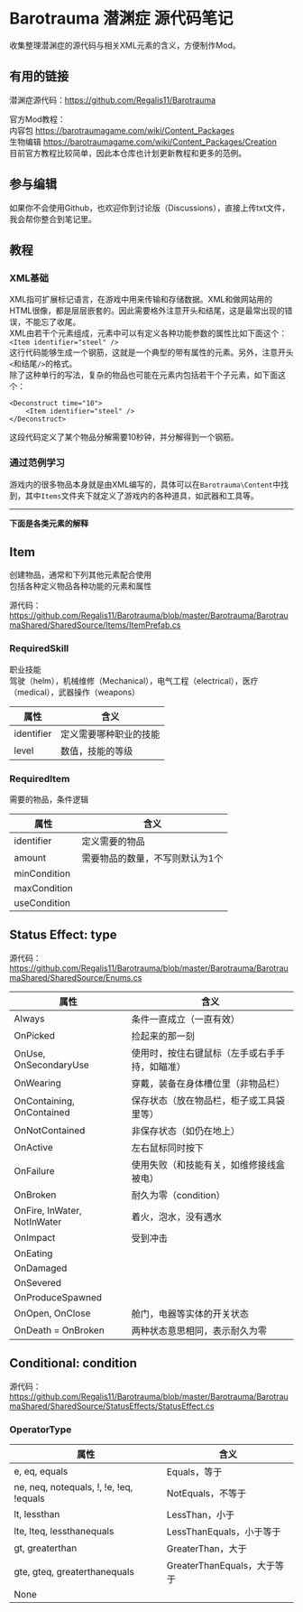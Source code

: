 # Barotrauma 潜渊症 源代码笔记
收集整理潜渊症的源代码与相关XML元素的含义，方便制作Mod。  

## 有用的链接
潜渊症源代码：https://github.com/Regalis11/Barotrauma  

官方Mod教程：  
内容包 https://barotraumagame.com/wiki/Content_Packages  
生物编辑 https://barotraumagame.com/wiki/Content_Packages/Creation  
目前官方教程比较简单，因此本仓库也计划更新教程和更多的范例。

## 参与编辑
如果你不会使用Github，也欢迎你到讨论版（Discussions），直接上传txt文件，我会帮你整合到笔记里。  

## 教程
### XML基础
XML指可扩展标记语言，在游戏中用来传输和存储数据。XML和做网站用的HTML很像，都是层层嵌套的。因此需要格外注意开头和结尾，这是最常出现的错误，不能忘了收尾。  
XML由若干个元素组成，元素中可以有定义各种功能参数的属性比如下面这个：  
`<Item identifier="steel" />`  
这行代码能够生成一个钢筋，这就是一个典型的带有属性的元素。另外，注意开头`<`和结尾`/>`的格式。  
除了这种单行的写法，复杂的物品也可能在元素内包括若干个子元素，如下面这个：

    <Deconstruct time="10">
        <Item identifier="steel" />
    </Deconstruct>
这段代码定义了某个物品分解需要10秒钟，并分解得到一个钢筋。

### 通过范例学习
游戏内的很多物品本身就是由XML编写的，具体可以在`Barotrauma\Content`中找到，其中`Items`文件夹下就定义了游戏内的各种道具，如武器和工具等。

---

**下面是各类元素的解释**
## Item
创建物品，通常和下列其他元素配合使用  
包括各种定义物品各种功能的元素和属性  

源代码：https://github.com/Regalis11/Barotrauma/blob/master/Barotrauma/BarotraumaShared/SharedSource/Items/ItemPrefab.cs

### RequiredSkill
职业技能  
驾驶（helm），机械维修（Mechanical），电气工程（electrical），医疗（medical），武器操作（weapons）  

属性|含义  
-|-  
identifier|定义需要哪种职业的技能  
level|数值，技能的等级  

### RequiredItem
需要的物品，条件逻辑  

属性|含义
-|-
identifier|定义需要的物品
amount|需要物品的数量，不写则默认为1个
minCondition|
maxCondition|
useCondition|

## Status Effect: type
源代码：https://github.com/Regalis11/Barotrauma/blob/master/Barotrauma/BarotraumaShared/SharedSource/Enums.cs

属性|含义  
-|-  
Always|条件一直成立（一直有效）  
OnPicked|捡起来的那一刻  
OnUse, OnSecondaryUse|使用时，按住右键鼠标（左手或右手手持，如瞄准）  
OnWearing|穿戴，装备在身体槽位里（非物品栏）  
OnContaining, OnContained|保存状态（放在物品栏，柜子或工具袋里等）  
OnNotContained|非保存状态（如仍在地上）  
OnActive|左右鼠标同时按下  
OnFailure|使用失败（和技能有关，如维修接线盒被电）  
OnBroken|耐久为零（condition）
OnFire, InWater, NotInWater|着火，泡水，没有遇水  
OnImpact|受到冲击  
OnEating|
OnDamaged| 
OnSevered|
OnProduceSpawned|
OnOpen, OnClose|舱门，电器等实体的开关状态
OnDeath = OnBroken|两种状态意思相同，表示耐久为零

## Conditional: condition  
源代码：https://github.com/Regalis11/Barotrauma/blob/master/Barotrauma/BarotraumaShared/SharedSource/StatusEffects/StatusEffect.cs

### OperatorType
属性|含义  
-|-  
e, eq, equals|Equals，等于  
ne, neq, notequals, !, !e, !eq, !equals|NotEquals，不等于  
lt, lessthan|LessThan，小于
lte, lteq, lessthanequals|LessThanEquals，小于等于
gt, greaterthan|GreaterThan，大于
gte, gteq, greaterthanequals|GreaterThanEquals，大于等于
|None
